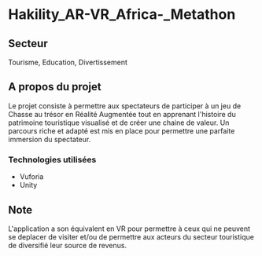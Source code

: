 # Hakility_AR-VR_Africa-_Metathon

## Secteur
Tourisme, Education, Divertissement

## A propos du projet
Le projet consiste à permettre aux spectateurs de participer à un jeu de Chasse au trésor en Réalité Augmentée tout en apprenant l'histoire du patrimoine touristique visualisé et de créer une chaine de valeur. Un parcours riche et adapté est mis en place pour permettre une parfaite immersion du spectateur.   

### Technologies utilisées
* Vuforia
* Unity


## Note
L'application a son équivalent en VR pour permettre à ceux qui ne peuvent se deplacer de visiter  et/ou de permettre aux acteurs du secteur touristique de diversifié leur source de revenus.
